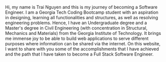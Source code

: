 Hi, my name is Trai Nguyen and this is my journey of becoming a Software Engineer. I am a Georgia Tech Coding Bootcamp student with an aspiration in designing, learning all functionalities and structures, as well as resolving engineering problems. Hence, I have an Undergraduate degree and a Master's degree in Civil Engineering (with concentration in Structural, Mechanics and Materials) from the Georgia Institute of Technology. It brings me immense joy to be able to build web applications to serve different purposes where information can be shared via the internet. On this website, I want to share with you some of the accomplishments that I have achieved and the path that I have taken to become a Full Stack Software Engineer.